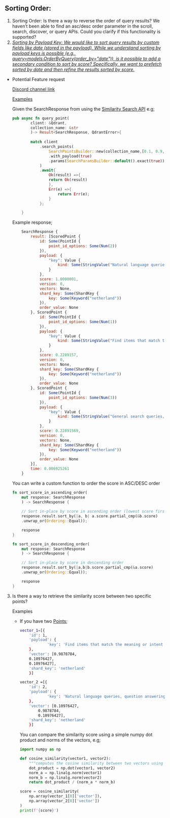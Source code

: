 ## Sorting Order:

1.    Sorting Order: Is there a way to reverse the order of query results? We haven’t been able to find an asc/desc order parameter in the scroll, search, discover, or query APIs. Could you clarify if this functionality is supported?
2.    <i><ins>Sorting by Payload Key: We would like to sort query results by custom fields like date (stored in the payload). While we understand sorting by payload keys is possible (e.g., query=models.OrderByQuery(order_by="date")), is it possible to add a secondary condition to sort by score? Specifically, we want to prefetch sorted by date and then refine the results sorted by score.</ins></i>
-   Potential Feature request


    [Discord channel link](https://discord.com/channels/907569970500743200/1193336069987516476/1286871212601114758)

    [Examples](util.rs)

    Given the SearchResponse from using the [Similarity Search API](https://qdrant.tech/documentation/concepts/search/#search-api) e.g;

    ```rust
    pub async fn query_point(
            client: &Qdrant,
            collection_name: &str
            )-> Result<SearchResponse, QdrantError>{
            
            match client
                .search_points(
                    SearchPointsBuilder::new(collection_name,[0.1, 0.9, 0.1],3)
                    .with_payload(true)
                    .params(SearchParamsBuilder::default().exact(true))
                )
                .await{
                    Ok(result) =>{
                    return Ok(result)
                    },
                    Err(e) =>{
                        return Err(e);
                    }
                };

        }
    ````
    Example response;

    ```javascript
        SearchResponse {
            result: [ScoredPoint {
                id: Some(PointId {
                    point_id_options: Some(Num(2))
                }),
                payload: {
                    "key": Value {
                        kind: Some(StringValue("Natural language queries, question answering"))
                    }
                },
                score: 1.0000001,
                version: 0,
                vectors: None,
                shard_key: Some(ShardKey {
                    key: Some(Keyword("netherland"))
                }),
                order_value: None
            }, ScoredPoint {
                id: Some(PointId {
                    point_id_options: Some(Num(1))
                }),
                payload: {
                    "key": Value {
                        kind: Some(StringValue("Find items that match the meaning or intent behind a query, using natural language processing"))
                    }
                },
                score: 0.2289157,
                version: 0,
                vectors: None,
                shard_key: Some(ShardKey {
                    key: Some(Keyword("netherland"))
                }),
                order_value: None
            }, ScoredPoint {
                id: Some(PointId {
                    point_id_options: Some(Num(3))
                }),
                payload: {
                    "key": Value {
                        kind: Some(StringValue("General search queries, finding specific information"))
                    }
                },
                score: 0.22891569,
                version: 0,
                vectors: None,
                shard_key: Some(ShardKey {
                    key: Some(Keyword("netherland"))
                }),
                order_value: None
            }],
            time: 0.006925261
        }
    ```

    You can write a custom function to order the score in ASC/DESC order

    ```rust
    fn sort_score_in_ascending_order(
        mut response: SearchResponse
        ) -> SearchResponse {
                
        // Sort in-place by score in ascending order (lowest score first)
        response.result.sort_by(|a, b| a.score.partial_cmp(&b.score)
        .unwrap_or(Ordering::Equal));

        response
    }

    fn sort_score_in_descending_order(
        mut response: SearchResponse
        ) -> SearchResponse {

        // Sort in-place by score in descending order
        response.result.sort_by(|a,b|b.score.partial_cmp(&a.score)
        .unwrap_or(Ordering::Equal));

        response
    }
    ``` 	

3.  Is there a way to retrieve the similarity score between two specific points?

    Examples
    - If you have two [Points](https://qdrant.tech/documentation/concepts/points/#point-ids);

        ```bash
        vector_1=[{
            'id': 1,
            'payload': {
                    'key': 'Find items that match the meaning or intent behind a query, using natural language processing'
            },
            'vector': [0.9878784,
            0.10976427,
            0.10976427],
            'shard_key': 'netherland'
            }]

        vector_2 =[{
            'id': 2,
            'payload': {
                    'key': 'Natural language queries, question answering'
            },
            'vector': [0.10976427,
                0.9878784,
                0.10976427],
            'shard_key': 'netherland'
            }]
        ```
        You can compare the similarity score using a simple numpy dot product and norms of the vectors, e.g;
        ```python
        import numpy as np

        def cosine_similarity(vector1, vector2):
            """computes the cosine similarity between two vectors using the dot product and norms of the vectors"""
            dot_product = np.dot(vector1, vector2)
            norm_a = np.linalg.norm(vector1)
            norm_b = np.linalg.norm(vector2)
            return dot_product / (norm_a * norm_b)

        score = cosine_similarity(
            np.array(vector_1[0]['vector']),
            np.array(vector_2[0]['vector'])
        )
        print(f'{score}')
        ```
